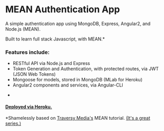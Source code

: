 # MEAN Authentication App

A simple authentication app using MongoDB, Express, Angular2, and Node.js (MEAN).

Built to learn full stack Javascript, with MEAN.*

### Features include:  
* RESTful API via Node.js and Express
* Token Generation and Authentication, with protected routes, via JWT (JSON Web Tokens)
* Mongoose for models, stored in MongoDB (MLab for Heroku)
* Angular2 components and services, via Angular-CLI

-

#### [Deployed via Heroku.](https://andy-mean-auth-app.herokuapp.com/)
    
*Shamelessly based on [Traversy Media's](https://github.com/bradtraversy/meanauthapp) MEAN tutorial. [(It's a great series.)](https://www.youtube.com/channel/UC29ju8bIPH5as8OGnQzwJyA)
